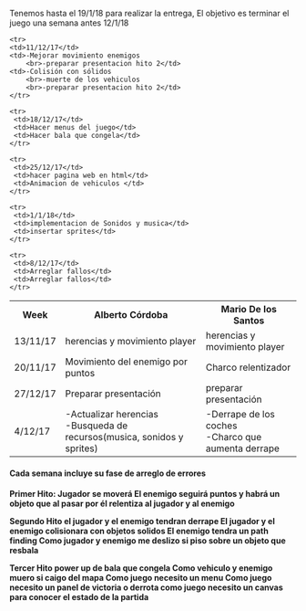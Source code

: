 Tenemos hasta el 19/1/18 para realizar la entrega, El objetivo es terminar el juego una semana antes 12/1/18


<table style="width:100%">
  <tr>
    <th>Week</th>
    <th>Alberto Córdoba</th> 
    <th>Mario De los Santos</th>
  </tr>
  
  <tr>
    <td>13/11/17</td>
    <td>herencias y movimiento player</td> 
    <td>herencias y movimiento player</td>
  </tr>
  
  <tr>
    <td>20/11/17</td>
    <td>Movimiento del enemigo por puntos</td> 
    <td>Charco relentizador</td>
  </tr>
  
  <tr>
    <td>27/12/17</td>
    <td>Preparar presentación</td> 
    <td>preparar presentación</td>
  </tr>
  
   <tr>
    <td>4/12/17</td>
    <td>-Actualizar herencias<br>
		-Busqueda de recursos(musica, sonidos y sprites)
	</td> 
    <td>-Derrape de los coches<br> 
		-Charco que aumenta derrape
	</td>
   </tr>
	
	<tr>
	<td>11/12/17</td>
    <td>-Mejorar movimiento enemigos
		<br>-preparar presentacion hito 2</td> 
    <td>-Colisión con sólidos
		<br>-muerte de los vehiculos
		<br>-preparar presentacion hito 2</td>
	</tr>
	
	<tr>
	 <td>18/12/17</td>
	 <td>Hacer menus del juego</td> 
	 <td>Hacer bala que congela</td>
	</tr>
	
	<tr>
	 <td>25/12/17</td>
	 <td>hacer pagina web en html</td> 
	 <td>Animacion de vehiculos </td>
	</tr>
	
	<tr>
	 <td>1/1/18</td>
	 <td>implementacion de Sonidos y musica</td> 
	 <td>insertar sprites</td>
	</tr>
	
	<tr>
	 <td>8/12/17</td>
	 <td>Arreglar fallos</td> 
	 <td>Arreglar fallos</td>
	</tr>
</table>
<h4>Cada semana incluye su fase de arreglo de errores<h4>


Primer Hito:
Jugador se moverá
El enemigo seguirá puntos
y habrá un objeto que al pasar por él relentiza al jugador y al enemigo


Segundo Hito
el jugador y el enemigo tendran derrape
El jugador y el enemigo colisionara con objetos solidos
El enemigo tendra un path finding
Como jugador y enemigo me deslizo si piso sobre un objeto que resbala

Tercer Hito
power up de bala que congela
Como vehiculo y enemigo muero si caigo del mapa
Como juego necesito un menu
Como juego necesito un panel de victoria o derrota
como juego necesito un canvas para conocer el estado de la partida
